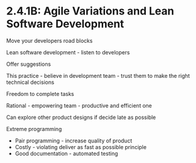 # 2.4.1B: Agile Variations and Lean Software Development

Move your developers road blocks

Lean software development - listen to developers

Offer suggestions

This practice - believe in development team - trust them to make the right technical decisions

Freedom to complete tasks

Rational - empowering team - productive and efficient one

Can explore other product designs if decide late as possible

Extreme programming

- Pair programming - increase quality of product
- Costly  - violating deliver as fast as possible principle
- Good documentation - automated testing
